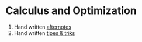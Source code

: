 # Calculus and Optimization
1. Hand written [afternotes](https://drive.google.com/file/d/1AiAkIcOmMDGN0fdgUHpL48LavH-dVZ5S/view?usp=drive_link)
2. Hand written [tipes & triks](https://drive.google.com/file/d/1mEeV-PHWy_kyaheE3TGvoiCPOjM5YqAu/view?usp=drive_link)
